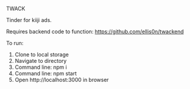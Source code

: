 TWACK

Tinder for kiiji ads. 

Requires backend code to function:
https://github.com/ellis0n/twackend

To run:
1. Clone to local storage
2. Navigate to directory
2. Command line: npm i
3. Command line: npm start
4. Open http://localhost:3000 in browser
